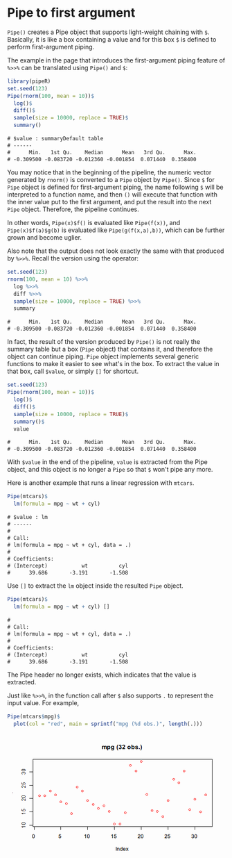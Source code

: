 

# Pipe to first argument

`Pipe()` creates a Pipe object that supports light-weight chaining with `$`. Basically, it is like a box containing a value and for this box `$` is defined to perform first-argument piping.

The example in the page that introduces the first-argument piping feature of `%>>%` can be translated using `Pipe()` and `$`:


```r
library(pipeR)
set.seed(123)
Pipe(rnorm(100, mean = 10))$
  log()$
  diff()$
  sample(size = 10000, replace = TRUE)$
  summary()
```

```
# $value : summaryDefault table 
# ------
#      Min.   1st Qu.    Median      Mean   3rd Qu.      Max. 
# -0.309500 -0.083720 -0.012360 -0.001854  0.071440  0.358400
```

You may notice that in the beginning of the pipeline, the numeric vector generated by `rnorm()` is converted to a `Pipe` object by `Pipe()`. Since `$` for `Pipe` object is defined for first-argument piping, the name following `$` will be interpreted to a function name, and then `()` will execute that function with the inner value put to the first argument, and put the result into the next `Pipe` object. Therefore, the pipeline continues.

In other words, `Pipe(x)$f()` is evaluated like `Pipe(f(x))`, and `Pipe(x)$f(a)$g(b)` is evaluated like `Pipe(g(f(x,a),b))`, which can be further grown and become uglier. 

Also note that the output does not look exactly the same with that produced by `%>>%`. Recall the version using the operator:


```r
set.seed(123)
rnorm(100, mean = 10) %>>%
  log %>>%
  diff %>>%
  sample(size = 10000, replace = TRUE) %>>%
  summary
```

```
#      Min.   1st Qu.    Median      Mean   3rd Qu.      Max. 
# -0.309500 -0.083720 -0.012360 -0.001854  0.071440  0.358400
```

In fact, the result of the version produced by `Pipe()` is not really the summary table but a box (`Pipe` object) that contains it, and therefore the object can continue piping. `Pipe` object implements several generic functions to make it easier to see what's in the box. To extract the value in that box, call `$value`, or simply `[]` for shortcut.


```r
set.seed(123)
Pipe(rnorm(100, mean = 10))$
  log()$
  diff()$
  sample(size = 10000, replace = TRUE)$
  summary()$
  value
```

```
#      Min.   1st Qu.    Median      Mean   3rd Qu.      Max. 
# -0.309500 -0.083720 -0.012360 -0.001854  0.071440  0.358400
```

With `$value` in the end of the pipeline, `value` is extracted from the Pipe object, and this object is no longer a `Pipe` so that `$` won't pipe any more.

Here is another example that runs a linear regression with `mtcars`.


```r
Pipe(mtcars)$
  lm(formula = mpg ~ wt + cyl)
```

```
# $value : lm 
# ------
# 
# Call:
# lm(formula = mpg ~ wt + cyl, data = .)
# 
# Coefficients:
# (Intercept)           wt          cyl  
#      39.686       -3.191       -1.508
```

Use `[]` to extract the `lm` object inside the resulted `Pipe` object.


```r
Pipe(mtcars)$
  lm(formula = mpg ~ wt + cyl) []
```

```
# 
# Call:
# lm(formula = mpg ~ wt + cyl, data = .)
# 
# Coefficients:
# (Intercept)           wt          cyl  
#      39.686       -3.191       -1.508
```

The Pipe header no longer exists, which indicates that the value is extracted.

Just like `%>>%`, in the function call after `$` also supports `.` to represent the input value. For example,


```r
Pipe(mtcars$mpg)$
  plot(col = "red", main = sprintf("mpg (%d obs.)", length(.)))
```

<img src="figure/pipe-dot.png" title="plot of chunk pipe-dot" alt="plot of chunk pipe-dot" style="display: block; margin: auto;" />
